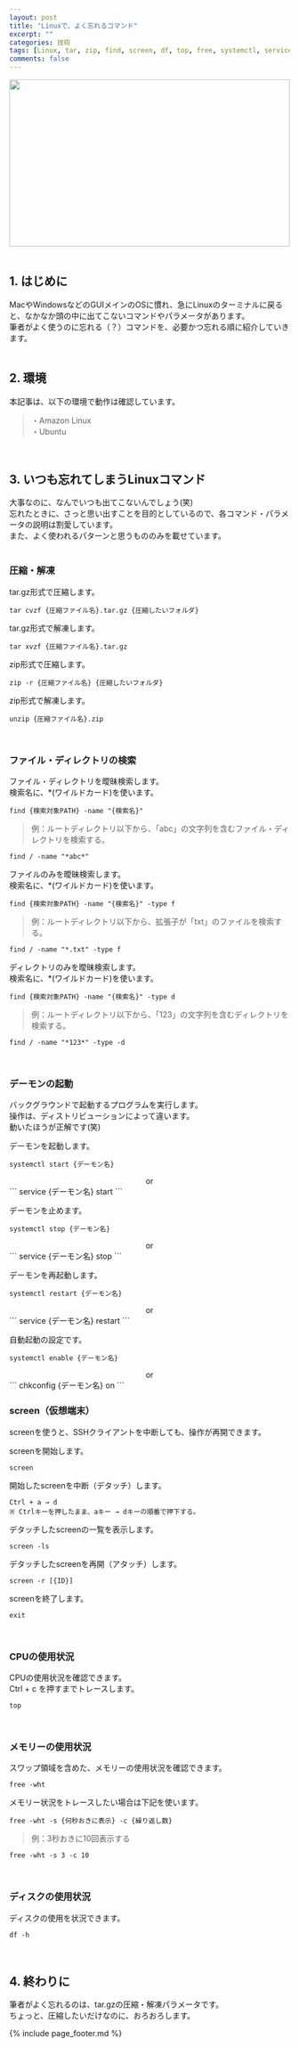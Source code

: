 ```yaml
---
layout: post
title: "Linuxで、よく忘れるコマンド"
excerpt: ""
categories: 技術
tags: [Linux, tar, zip, find, screen, df, top, free, systemctl, service]
comments: false
---
```

<img src="{{ site.baseurl}}/images/page_headder/linux.jpg"  width="100%" height="300"><br><br>
## 1. はじめに
MacやWindowsなどのGUIメインのOSに慣れ、急にLinuxのターミナルに戻ると、なかなか頭の中に出てこないコマンドやパラメータがあります。  
筆者がよく使うのに忘れる（？）コマンドを、必要かつ忘れる順に紹介していきます。  
<br>

## 2. 環境
本記事は、以下の環境で動作は確認しています。

>・Amazon Linux  
・Ubuntu  

<br>

## 3. いつも忘れてしまうLinuxコマンド
大事なのに、なんでいつも出てこないんでしょう(笑)  
忘れたときに、さっと思い出すことを目的としているので、各コマンド・パラメータの説明は割愛しています。  
また、よく使われるパターンと思うもののみを載せています。  
<br>

### 圧縮・解凍
tar.gz形式で圧縮します。

```
tar cvzf {圧縮ファイル名}.tar.gz {圧縮したいフォルダ}  
```

tar.gz形式で解凍します。

```
tar xvzf {圧縮ファイル名}.tar.gz
```

zip形式で圧縮します。

```
zip -r {圧縮ファイル名} {圧縮したいフォルダ}  
```

zip形式で解凍します。

```
unzip {圧縮ファイル名}.zip
```
<br>

### ファイル・ディレクトリの検索
ファイル・ディレクトリを曖昧検索します。  
検索名に、*(ワイルドカード)を使います。

```
find {検索対象PATH} -name "{検索名}"
```

>例：ルートディレクトリ以下から、「abc」の文字列を含むファイル・ディレクトリを検索する。

```
find / -name "*abc*"
```

ファイルのみを曖昧検索します。  
検索名に、*(ワイルドカード)を使います。

```
find {検索対象PATH} -name "{検索名}" -type f
```

>例：ルートディレクトリ以下から、拡張子が「txt」のファイルを検索する。

```
find / -name "*.txt" -type f
```

ディレクトリのみを曖昧検索します。  
検索名に、*(ワイルドカード)を使います。

```
find {検索対象PATH} -name "{検索名}" -type d
```

>例：ルートディレクトリ以下から、「123」の文字列を含むディレクトリを検索する。

```
find / -name "*123*" -type -d
```
<br>

### デーモンの起動
バックグラウンドで起動するプログラムを実行します。  
操作は、ディストリビューションによって違います。  
動いたほうが正解です(笑)

デーモンを起動します。

```
systemctl start {デーモン名}
```
<center>or</center>
```
service {デーモン名} start
```

デーモンを止めます。

```
systemctl stop {デーモン名}
```
<center>or</center>
```
service {デーモン名} stop
```

デーモンを再起動します。

```
systemctl restart {デーモン名}
```
<center>or</center>
```
service {デーモン名} restart
```

自動起動の設定です。

```
systemctl enable {デーモン名}
```
<center>or</center>
```
chkconfig {デーモン名} on
```
<br>

### screen（仮想端末）
screenを使うと、SSHクライアントを中断しても、操作が再開できます。

screenを開始します。

```
screen
```

開始したscreenを中断（デタッチ）します。

```
Ctrl + a → d
※ Ctrlキーを押したまま、aキー → dキーの順番で押下する。
```

デタッチしたscreenの一覧を表示します。

```
screen -ls
```

デタッチしたscreenを再開（アタッチ）します。

```
screen -r [{ID}]
```

screenを終了します。

```
exit
```
<br>

### CPUの使用状況
CPUの使用状況を確認できます。  
Ctrl + c を押すまでトレースします。

```
top
```
<br>

### メモリーの使用状況
スワップ領域を含めた、メモリーの使用状況を確認できます。

```
free -wht
```

メモリー状況をトレースしたい場合は下記を使います。

```
free -wht -s {何秒おきに表示} -c {繰り返し数}
```

>例：3秒おきに10回表示する

```
free -wht -s 3 -c 10
```
<br>

### ディスクの使用状況
ディスクの使用を状況できます。

```
df -h
```
<br>

## 4. 終わりに
筆者がよく忘れるのは、tar.gzの圧縮・解凍パラメータです。  
ちょっと、圧縮したいだけなのに、おろおろします。  

{% include page_footer.md %}
